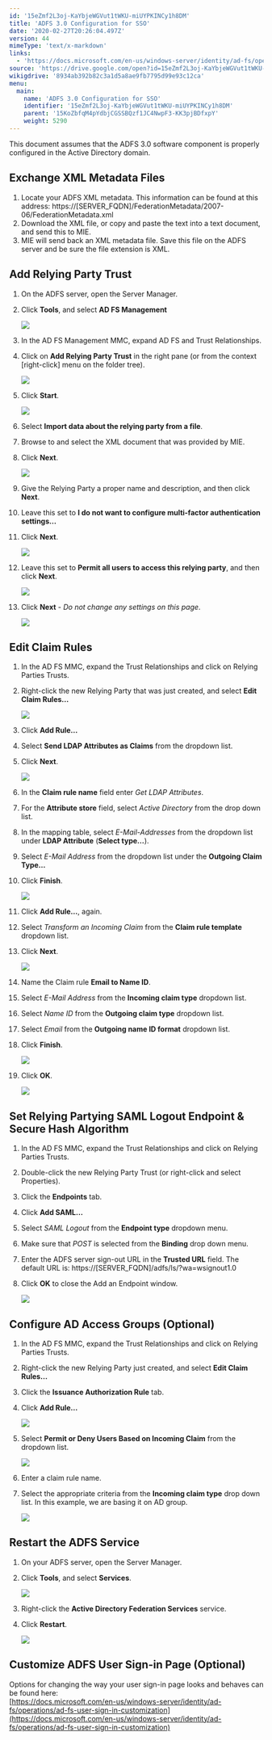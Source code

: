 ```yaml
---
id: '15eZmf2L3oj-KaYbjeWGVut1tWKU-miUYPKINCy1h8DM'
title: 'ADFS 3.0 Configuration for SSO'
date: '2020-02-27T20:26:04.497Z'
version: 44
mimeType: 'text/x-markdown'
links:
  - 'https://docs.microsoft.com/en-us/windows-server/identity/ad-fs/operations/ad-fs-user-sign-in-customization'
source: 'https://drive.google.com/open?id=15eZmf2L3oj-KaYbjeWGVut1tWKU-miUYPKINCy1h8DM'
wikigdrive: '8934ab392b82c3a1d5a8ae9fb7795d99e93c12ca'
menu:
  main:
    name: 'ADFS 3.0 Configuration for SSO'
    identifier: '15eZmf2L3oj-KaYbjeWGVut1tWKU-miUYPKINCy1h8DM'
    parent: '15KoZbfqM4pYdbjCGSSBQzf1JC4NwpF3-KK3pjBDfxpY'
    weight: 5290
---
```

This document assumes that the ADFS 3.0 software component is properly configured in the Active Directory domain.
  
## Exchange XML Metadata Files  

1. Locate your ADFS XML metadata. This information can be found at this address: https://[SERVER_FQDN]/FederationMetadata/2007-06/FederationMetadata.xml
2. Download the XML file, or copy and paste the text into a text document, and send this to MIE.
3. MIE will send back an XML metadata file. Save this file on the ADFS server and be sure the file extension is XML.
  
## Add Relying Party Trust  

1. On the ADFS server, open the Server Manager.
2. Click <strong>Tools</strong>, and select <strong>AD FS Management</strong>



   <img src="../adfs-3.0-configuration-for-sso.assets/1000020100000270000001E4BA4E543A543A7A49.png" />



3. In the AD FS Management MMC, expand AD FS and Trust Relationships.
4. Click on <strong>Add Relying Party Trust</strong> in the right pane (or from the context [right-click] menu on the folder tree).



   <img src="../adfs-3.0-configuration-for-sso.assets/100002010000027000000150AD0BE38092D13A78.png" />



5. Click <strong>Start</strong>.



   <img src="../adfs-3.0-configuration-for-sso.assets/100002010000027100000200A7458089EAB91794.png" />



6. Select <strong>Import data about the relying party from a file</strong>.
7. Browse to and select the XML document that was provided by MIE.
8. Click <strong>Next</strong>.



   <img src="../adfs-3.0-configuration-for-sso.assets/1000020100000271000001E84A29F4C5B6D7C639.png" />



9. Give the Relying Party a proper name and description, and then click <strong>Next</strong>.
10. Leave this set to <strong>I do not want to configure multi-factor authentication settings…</strong>
11. Click <strong>Next</strong>.



    <img src="../adfs-3.0-configuration-for-sso.assets/1000020100000272000002028A77C0B994952D73.png" />



12. Leave this set to <strong>Permit all users to access this relying party</strong>, and then click <strong>Next</strong>.



    <img src="../adfs-3.0-configuration-for-sso.assets/1000020100000272000001FB44A5EA907A1CC3AB.png" />



13. Click <strong>Next</strong> - <em>Do not change any settings on this page</em>.



    <img src="../adfs-3.0-configuration-for-sso.assets/1000020100000270000001F73B25AA6A416662D2.png" />  

  
## Edit Claim Rules  

1. In the AD FS MMC, expand the Trust Relationships and click on Relying Parties Trusts.
2. Right-click the new Relying Party that was just created, and select <strong>Edit Claim Rules…</strong>



   <img src="../adfs-3.0-configuration-for-sso.assets/1000020100000271000001DCD3E7DE9A2F970D27.png" />



3. Click <strong>Add Rule…</strong>
4. Select <strong>Send LDAP Attributes as Claims</strong> from the dropdown list.
5. Click <strong>Next</strong>.



   <img src="../adfs-3.0-configuration-for-sso.assets/100002010000027000000165E43D6EA5924FCF90.png" />



6. In the <strong>Claim rule name</strong> field enter <em>Get LDAP Attributes</em>.
7. For the <strong>Attribute store</strong> field, select <em>Active Directory</em> from the drop down list.
8. In the mapping table, select <em>E-Mail-Addresses</em> from the dropdown list under <strong>LDAP Attribute</strong> (<strong>Select type…</strong>).
9. Select <em>E-Mail Address</em> from the dropdown list under the <strong>Outgoing Claim Type…</strong>
10. Click <strong>Finish</strong>.



    <img src="../adfs-3.0-configuration-for-sso.assets/1000020100000271000001E4C799DCE7B88B4793.png" />  

11. Click <strong>Add Rule…</strong>, again.
12. Select <em>Transform an Incoming Claim</em> from the <strong>Claim rule template</strong> dropdown list.
13. Click <strong>Next</strong>.



    <img src="../adfs-3.0-configuration-for-sso.assets/10000201000002700000019CC9DB90E8BBF6E09C.png" />



14. Name the Claim rule <strong>Email to Name ID</strong>.
15. Select <em>E-Mail Address</em> from the <strong>Incoming claim type</strong> dropdown list.
16. Select <em>Name ID</em> from the <strong>Outgoing claim type</strong> dropdown list.
17. Select <em>Email</em> from the <strong>Outgoing name ID format</strong> dropdown list.
18. Click <strong>Finish</strong>.



    <img src="../adfs-3.0-configuration-for-sso.assets/1000020100000270000001EB81FA22856A13DEBC.png" />



19. Click <strong>OK</strong>.



    <img src="../adfs-3.0-configuration-for-sso.assets/1000020100000269000002368B151A447B3E8F18.png" />  

  
## Set Relying Partying SAML Logout Endpoint & Secure Hash Algorithm  

1. In the AD FS MMC, expand the Trust Relationships and click on Relying Parties Trusts.
2. Double-click the new Relying Party Trust (or right-click and select Properties).
3. Click the <strong>Endpoints</strong> tab.
4. Click <strong>Add SAML…</strong>
5. Select <em>SAML Logout</em> from the <strong>Endpoint type</strong> dropdown menu.
6. Make sure that <em>POST</em> is selected from the <strong>Binding</strong> drop down menu.
7. Enter the ADFS server sign-out URL in the <strong>Trusted URL</strong> field. The default URL is: https://[SERVER_FQDN]/adfs/ls/?wa=wsignout1.0
8. Click <strong>OK</strong> to close the Add an Endpoint window.



   <img src="../adfs-3.0-configuration-for-sso.assets/100002010000026D0000022BD87FB9C1FEDA5151.png" />  


  
## Configure AD Access Groups (Optional)  

1. In the AD FS MMC, expand the Trust Relationships and click on Relying Parties Trusts.
2. Right-click the new Relying Party just created, and select <strong>Edit Claim Rules…</strong>
3. Click the <strong>Issuance Authorization Rule</strong> tab.
4. Click <strong>Add Rule…</strong>



   <img src="../adfs-3.0-configuration-for-sso.assets/1000020100000246000001F3DC78A7AF1087D34D.png" />



5. Select <strong>Permit or Deny Users Based on Incoming Claim</strong> from the dropdown list.



   <img src="../adfs-3.0-configuration-for-sso.assets/1000020100000205000001A0B380E2CB31D19C9E.png" />



6. Enter a claim rule name.
7. Select the appropriate criteria from the <strong>Incoming claim type</strong> drop down list. In this example, we are basing it on AD group.



   <img src="../adfs-3.0-configuration-for-sso.assets/1000020100000270000001FC44DF349B5FB41F62.png" />  

  
## Restart the ADFS Service  

1. On your ADFS server, open the Server Manager.
2. Click <strong>Tools</strong>, and select <strong>Services</strong>.



   <img src="../adfs-3.0-configuration-for-sso.assets/1000020100000270000001DFF3F0E8C2AEED6587.png" />



3. Right-click the <strong>Active Directory Federation Services</strong> service.
4. Click <strong>Restart</strong>.



   <img src="../adfs-3.0-configuration-for-sso.assets/100002010000027100000142AA69866E3997E6A7.png" />  

  
## Customize ADFS User Sign-in Page (Optional)  
  
Options for changing the way your user sign-in page looks and behaves can be found here:  
[https://docs.microsoft.com/en-us/windows-server/identity/ad-fs/operations/ad-fs-user-sign-in-customization](https://docs.microsoft.com/en-us/windows-server/identity/ad-fs/operations/ad-fs-user-sign-in-customization)
